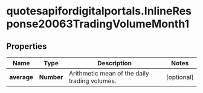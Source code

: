 # quotesapifordigitalportals.InlineResponse20063TradingVolumeMonth1

## Properties

Name | Type | Description | Notes
------------ | ------------- | ------------- | -------------
**average** | **Number** | Arithmetic mean of the daily trading volumes. | [optional] 


